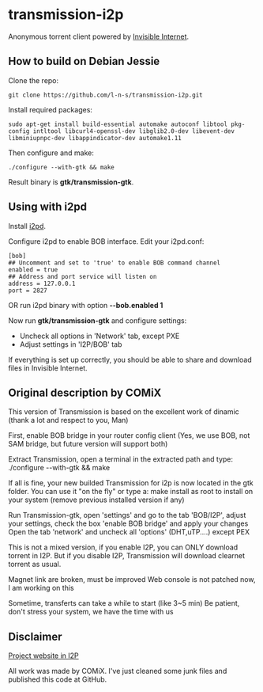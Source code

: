 transmission-i2p
================

Anonymous torrent client powered by [Invisible Internet](http://i2pd.website).

How to build on Debian Jessie
-----------------------------

Clone the repo:

    git clone https://github.com/l-n-s/transmission-i2p.git

Install required packages:

    sudo apt-get install build-essential automake autoconf libtool pkg-config intltool libcurl4-openssl-dev libglib2.0-dev libevent-dev libminiupnpc-dev libappindicator-dev automake1.11 

Then configure and make:

    ./configure --with-gtk && make

Result binary is **gtk/transmission-gtk**.

Using with i2pd
---------------

Install [i2pd](https://github.com/PurpleI2P/i2pd).

Configure i2pd to enable BOB interface. Edit your i2pd.conf:

    [bob]
    ## Uncomment and set to 'true' to enable BOB command channel
    enabled = true 
    ## Address and port service will listen on
    address = 127.0.0.1
    port = 2827

OR run i2pd binary with option **--bob.enabled 1**

Now run **gtk/transmission-gtk** and configure settings:

- Uncheck all options in 'Network' tab, except PXE
- Adjust settings in 'I2P/BOB' tab

If everything is set up correctly, you should be able to share and download
files in Invisible Internet. 


Original description by COMiX
-----------------------------

This version of Transmission is based on the excellent work of dinamic (thank a lot and respect to you, Man)


First, enable BOB bridge in your router config client (Yes, we use BOB, not SAM bridge, but future version will support both)


Extract Transmission, open a terminal in the extracted path and type: ./configure --with-gtk && make


If all is fine, your new builded Transmission for i2p is now located in the gtk folder. You can use it "on the fly" or type a: make install as root to install on your system (remove previous installed version if any)


Run Transmission-gtk, open 'settings' and go to the tab 'BOB/I2P', adjust your settings, check the box 'enable BOB bridge' and apply your changes
Open the tab 'network' and uncheck all 'options' (DHT,uTP....) except PEX


This is not a mixed version, if you enable I2P, you can ONLY download torrent in I2P. But if you disable I2P, Transmission will download clearnet torrent as usual.

Magnet link are broken, must be improved
Web console is not patched now, I am working on this


Sometime, transferts can take a while to start (like 3~5 min) Be patient, don't stress your system, we have the time with us



Disclaimer
----------

[Project website in I2P](http://bioq5jbcnfopqwvk7qssaxcl7avzeta6mu72jmxjeowflpcrhf6q.b32.i2p/transmission)

All work was made by COMiX. I've just cleaned some junk files and published 
this code at GitHub.

